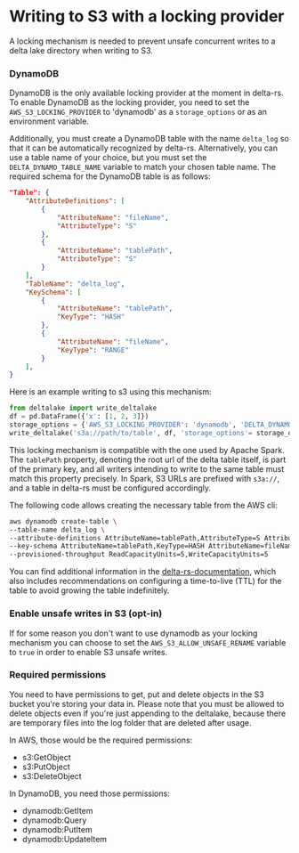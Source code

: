 # Writing to S3 with a locking provider

A locking mechanism is needed to prevent unsafe concurrent writes to a
delta lake directory when writing to S3.

### DynamoDB
DynamoDB is the only available locking provider at the moment in delta-rs. To enable DynamoDB as the locking provider, you need to set the ``AWS_S3_LOCKING_PROVIDER`` to 'dynamodb' as a ``storage_options`` or as an environment variable.

Additionally, you must create a DynamoDB table with the name ``delta_log``
so that it can be automatically recognized by delta-rs. Alternatively, you can
use a table name of your choice, but you must set the ``DELTA_DYNAMO_TABLE_NAME``
variable to match your chosen table name. The required schema for the DynamoDB
table is as follows:

```json
"Table": {
    "AttributeDefinitions": [
        {
            "AttributeName": "fileName",
            "AttributeType": "S"
        },
        {
            "AttributeName": "tablePath",
            "AttributeType": "S"
        }
    ],
    "TableName": "delta_log",
    "KeySchema": [
        {
            "AttributeName": "tablePath",
            "KeyType": "HASH"
        },
        {
            "AttributeName": "fileName",
            "KeyType": "RANGE"
        }
    ],
}
```

Here is an example writing to s3 using this mechanism:

```python
from deltalake import write_deltalake
df = pd.DataFrame({'x': [1, 2, 3]})
storage_options = {'AWS_S3_LOCKING_PROVIDER': 'dynamodb', 'DELTA_DYNAMO_TABLE_NAME': 'custom_table_name'}
write_deltalake('s3a://path/to/table', df, 'storage_options'= storage_options)
```

This locking mechanism is compatible with the one used by Apache Spark. The `tablePath` property, denoting the root url of the delta table itself, is part of the primary key, and all writers intending to write to the same table must match this property precisely. In Spark, S3 URLs are prefixed with `s3a://`, and a table in delta-rs must be configured accordingly.

The following code allows creating the necessary table from the AWS cli:

```sh
aws dynamodb create-table \
--table-name delta_log \
--attribute-definitions AttributeName=tablePath,AttributeType=S AttributeName=fileName,AttributeType=S \
--key-schema AttributeName=tablePath,KeyType=HASH AttributeName=fileName,KeyType=RANGE \
--provisioned-throughput ReadCapacityUnits=5,WriteCapacityUnits=5
```

You can find additional information in the [delta-rs-documentation](https://docs.delta.io/latest/delta-storage.html#multi-cluster-setup), which also includes recommendations on configuring a time-to-live (TTL) for the table to avoid growing the table indefinitely.


### Enable unsafe writes in S3 (opt-in)
If for some reason you don't want to use dynamodb as your locking mechanism you can
choose to set the `AWS_S3_ALLOW_UNSAFE_RENAME` variable to ``true`` in order to enable S3 unsafe writes.


### Required permissions
You need to have permissions to get, put and delete objects in the S3 bucket you're storing your data in. Please note that you must be allowed to delete objects even if you're just appending to the deltalake, because there are temporary files into the log folder that are deleted after usage.

In AWS, those would be the required permissions:
- s3:GetObject
- s3:PutObject
- s3:DeleteObject

In DynamoDB, you need those permissions:
- dynamodb:GetItem
- dynamodb:Query
- dynamodb:PutItem
- dynamodb:UpdateItem
